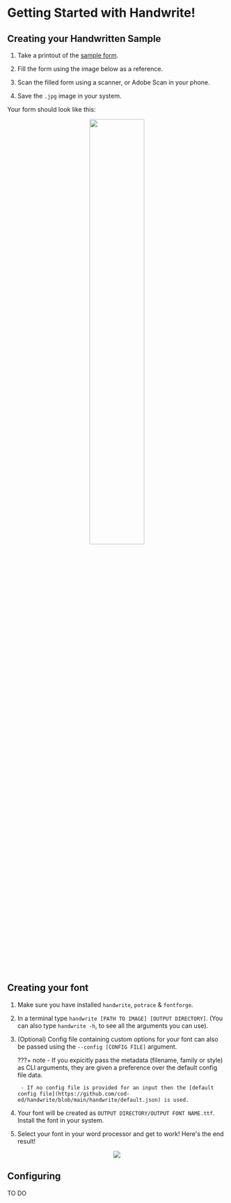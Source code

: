 # Getting Started with Handwrite!

## Creating your Handwritten Sample

1. Take a printout of the [sample form](https://github.com/cod-ed/handwrite/raw/main/handwrite_sample.pdf).

2. Fill the form using the image below as a reference.

3. Scan the filled form using a scanner, or Adobe Scan in your phone.

4. Save the `.jpg` image in your system.

Your form should look like this:

<p align="center">
        <img src="https://raw.githubusercontent.com/cod-ed/assets/handwrite/handwrite_filled_form.jpg" width=50%>
        </img>
</p>

## Creating your font

1. Make sure you have installed `handwrite`, `potrace` & `fontforge`.

2. In a terminal type `handwrite [PATH TO IMAGE] [OUTPUT DIRECTORY]`.
   (You can also type `handwrite -h`, to see all the arguments you can use).

3. (Optional) Config file containing custom options for your font can also be passed using
   the `--config [CONFIG FILE]` argument.

    ???+ note
        - If you expicitly pass the metadata (filename, family or style) as CLI arguments, they are given a preference over the default config file data.

        - If no config file is provided for an input then the [default config file](https://github.com/cod-ed/handwrite/blob/main/handwrite/default.json) is used.


4. Your font will be created as `OUTPUT DIRECTORY/OUTPUT FONT NAME.ttf`. Install the font in your system.

5. Select your font in your word processor and get to work!
Here's the end result!

<p align="center">
        <img src="https://raw.githubusercontent.com/cod-ed/assets/handwrite/handwrite_sentence.png">
        </img>
</p>

## Configuring

TO DO